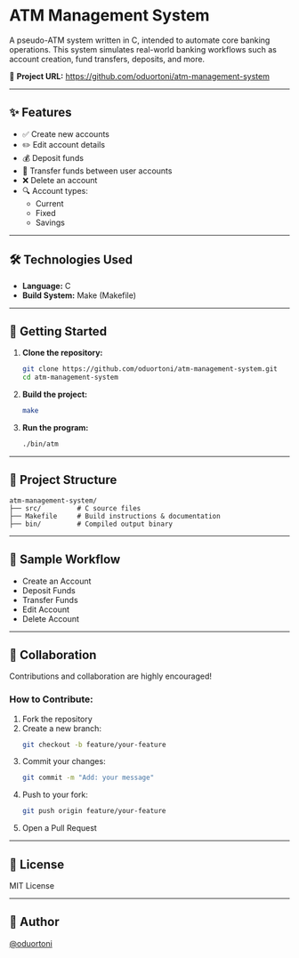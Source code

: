 # ATM Management System

A pseudo-ATM system written in C, intended to automate core banking operations. This system simulates real-world banking workflows such as account creation, fund transfers, deposits, and more.

📍 **Project URL:** https://github.com/oduortoni/atm-management-system

---

## ✨ Features

- ✅ Create new accounts
- ✏️ Edit account details
- 💰 Deposit funds
- 🔁 Transfer funds between user accounts
- ❌ Delete an account
- 🔍 Account types:
  - Current
  - Fixed
  - Savings

---

## 🛠️ Technologies Used

- **Language:** C
- **Build System:** Make (Makefile)

---

## 🚀 Getting Started

1. **Clone the repository:**
   ```bash
   git clone https://github.com/oduortoni/atm-management-system.git
   cd atm-management-system
   ```

2. **Build the project:**
   ```bash
   make
   ```

3. **Run the program:**
   ```bash
   ./bin/atm
   ```

---

## 📂 Project Structure

```
atm-management-system/
├── src/         # C source files
├── Makefile     # Build instructions & documentation
├── bin/         # Compiled output binary
```

---

## 🧪 Sample Workflow

- Create an Account
- Deposit Funds
- Transfer Funds
- Edit Account
- Delete Account

---

## 🤝 Collaboration

Contributions and collaboration are highly encouraged!

### How to Contribute:

1. Fork the repository
2. Create a new branch:
   ```bash
   git checkout -b feature/your-feature
   ```
3. Commit your changes:
   ```bash
   git commit -m "Add: your message"
   ```
4. Push to your fork:
   ```bash
   git push origin feature/your-feature
   ```
5. Open a Pull Request

---

## 📜 License

MIT License

---

## 👤 Author

[@oduortoni](https://github.com/oduortoni)
